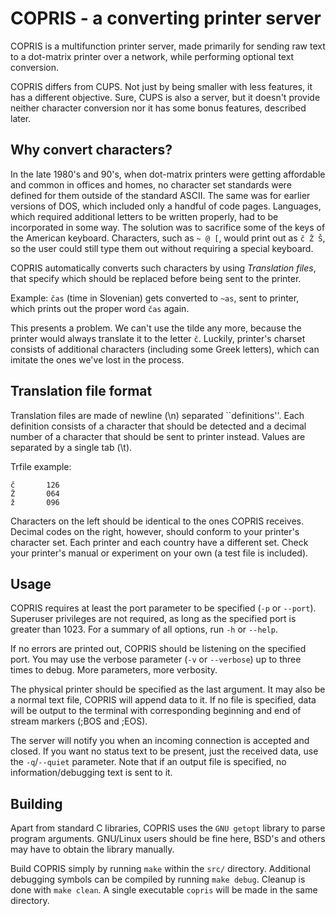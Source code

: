 # COPRIS - a converting printer server

COPRIS is a multifunction printer server, made primarily for sending raw text
to a dot-matrix printer over a network, while performing optional text
conversion.

COPRIS differs from CUPS. Not just by being smaller with less features, it has
a different objective. Sure, CUPS is also a server, but it doesn't provide
neither character conversion nor it has some bonus features, described later.

## Why convert characters?
In the late 1980's and 90's, when dot-matrix printers were getting affordable
and common in offices and homes, no character set standards were defined for
them outside of the standard ASCII. The same was for earlier versions of DOS,
which included only a handful of code pages. Languages, which required 
additional letters to be written properly, had to be incorporated in some way.
The solution was to sacrifice some of the keys of the American keyboard.
Characters, such as `~ @ [`, would print out as `č Ž Š`, so the user
could still type them out without requiring a special keyboard.

COPRIS automatically converts such characters by using *Translation files*,
that specify which should be replaced before being sent to the printer.

Example: `čas` (time in Slovenian) gets converted to `~as`, sent to printer,
which prints out the proper word `čas` again.

This presents a problem. We can't use the tilde any more, because the printer
would always translate it to the letter `č`. Luckily, printer's charset
consists of additional characters (including some Greek letters), which can
imitate the ones we've lost in the process.

## Translation file format
Translation files are made of newline (\n) separated ``definitions''. Each
definition consists of a character that should be detected and a decimal number
of a character that should be sent to printer instead. Values are separated by
a single tab (\t).

Trfile example:
```
č       126
Ž       064
ž       096
```

Characters on the left should be identical to the ones COPRIS receives.
Decimal codes on the right, however, should conform to your printer's
character set. Each printer and each country have a different set. Check
your printer's manual or experiment on your own (a test file is included).

## Usage
COPRIS requires at least the port parameter to be specified (`-p` or `--port`).
Superuser privileges are not required, as long as the specified port is
greater than 1023. For a summary of all options, run `-h` or `--help`.

If no errors are printed out, COPRIS should be listening on the specified
port. You may use the verbose parameter (`-v` or `--verbose`) up to three
times to debug. More parameters, more verbosity.

The physical printer should be specified as the last argument. It may also
be a normal text file, COPRIS will append data to it. If no file is specified,
data will be output to the terminal with corresponding beginning and end of
stream markers (;BOS and ;EOS).

The server will notify you when an incoming connection is accepted and
closed. If you want no status text to be present, just the received data,
use the `-q`/`--quiet` parameter. Note that if an output file is specified,
no information/debugging text is sent to it.

## Building
Apart from standard C libraries, COPRIS uses the `GNU getopt` library to parse
program arguments. GNU/Linux users should be fine here, BSD's and others may
have to obtain the library manually.

Build COPRIS simply by running `make` within the `src/` directory. Additional
debugging symbols can be compiled by running `make debug`. Cleanup is done
with `make clean`. A single executable `copris` will be made in the same
directory.
